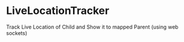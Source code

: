 # LiveLocationTracker
Track Live Location of Child and Show it to mapped Parent (using web sockets)
